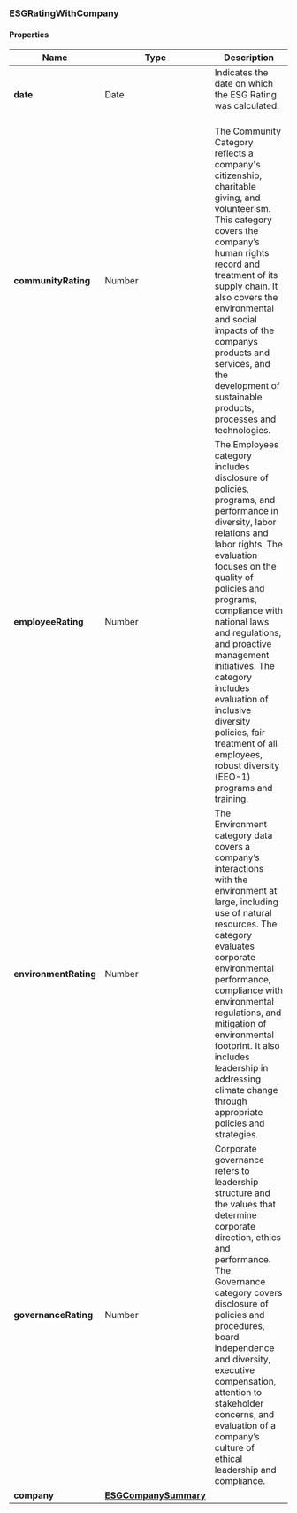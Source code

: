 
[//]: # (CLASS:ESGRatingWithCompany)

[//]: # (KIND:object)

### ESGRatingWithCompany

#### Properties

[//]: # (START_DEFINITION)

Name | Type | Description
------------ | ------------- | -------------
**date** | Date | Indicates the date on which the ESG Rating was calculated. &nbsp;
**communityRating** | Number | The Community Category reflects a company&#39;s citizenship, charitable giving, and volunteerism. This category covers the company’s human rights record and treatment of its supply chain. It also covers the environmental and social impacts of the companys products and services, and the development of sustainable products, processes and technologies. &nbsp;
**employeeRating** | Number | The Employees category includes disclosure of policies, programs, and performance in diversity, labor relations and labor rights. The evaluation focuses on the quality of policies and programs, compliance with national laws and regulations, and proactive management initiatives. The category includes evaluation of inclusive diversity policies, fair treatment of all employees, robust diversity (EEO-1) programs and training. &nbsp;
**environmentRating** | Number | The Environment category data covers a company’s interactions with the environment at large, including use of natural resources. The category evaluates corporate environmental performance, compliance with environmental regulations, and mitigation of environmental footprint. It also includes leadership in addressing climate change through appropriate policies and strategies. &nbsp;
**governanceRating** | Number | Corporate governance refers to leadership structure and the values that determine corporate direction, ethics and performance. The Governance category covers disclosure of policies and procedures, board independence and diversity, executive compensation, attention to stakeholder concerns, and evaluation of a company’s culture of ethical leadership and compliance. &nbsp;
**company** | [**ESGCompanySummary**](ESGCompanySummary.md) |  &nbsp;

[//]: # (END_DEFINITION)


[//]: # (CONTAINED_CLASS:ESGCompanySummary)





